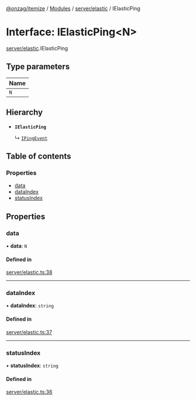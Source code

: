 [@onzag/itemize](../README.md) / [Modules](../modules.md) / [server/elastic](../modules/server_elastic.md) / IElasticPing

# Interface: IElasticPing\<N\>

[server/elastic](../modules/server_elastic.md).IElasticPing

## Type parameters

| Name |
| :------ |
| `N` |

## Hierarchy

- **`IElasticPing`**

  ↳ [`IPingEvent`](server_elastic.IPingEvent.md)

## Table of contents

### Properties

- [data](server_elastic.IElasticPing.md#data)
- [dataIndex](server_elastic.IElasticPing.md#dataindex)
- [statusIndex](server_elastic.IElasticPing.md#statusindex)

## Properties

### data

• **data**: `N`

#### Defined in

[server/elastic.ts:38](https://github.com/onzag/itemize/blob/59702dd5/server/elastic.ts#L38)

___

### dataIndex

• **dataIndex**: `string`

#### Defined in

[server/elastic.ts:37](https://github.com/onzag/itemize/blob/59702dd5/server/elastic.ts#L37)

___

### statusIndex

• **statusIndex**: `string`

#### Defined in

[server/elastic.ts:36](https://github.com/onzag/itemize/blob/59702dd5/server/elastic.ts#L36)
